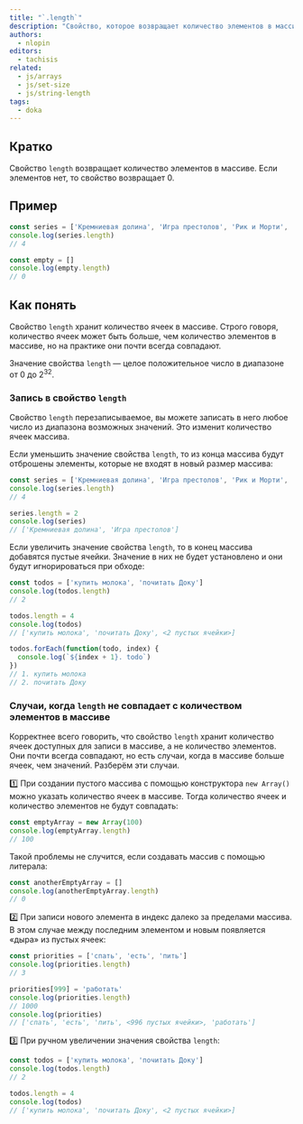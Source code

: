 ```yaml
---
title: "`.length`"
description: "Свойство, которое возвращает количество элементов в массиве."
authors:
  - nlopin
editors:
  - tachisis
related:
  - js/arrays
  - js/set-size
  - js/string-length
tags:
  - doka
---
```


## Кратко

Свойство `length` возвращает количество элементов в массиве. Если элементов нет, то свойство возвращает 0.

## Пример

```js
const series = ['Кремниевая долина', 'Игра престолов', 'Рик и Морти', 'Гравити Фолс']
console.log(series.length)
// 4

const empty = []
console.log(empty.length)
// 0
```

## Как понять

Свойство `length` хранит количество ячеек в массиве. Строго говоря, количество ячеек может быть больше, чем количество элементов в массиве, но на практике они почти всегда совпадают.

Значение свойства `length` — целое положительное число в диапазоне от 0 до 2<sup>32</sup>.

### Запись в свойство `length`

Свойство `length` перезаписываемое, вы можете записать в него любое число из диапазона возможных значений. Это изменит количество ячеек массива.

Если уменьшить значение свойства `length`, то из конца массива будут отброшены элементы, которые не входят в новый размер массива:

```js
const series = ['Кремниевая долина', 'Игра престолов', 'Рик и Морти', 'Гравити Фолс']
console.log(series.length)
// 4

series.length = 2
console.log(series)
// ['Кремниевая долина', 'Игра престолов']
```

Если увеличить значение свойства `length`, то в конец массива добавятся пустые ячейки. Значение в них не будет установлено и они будут игнорироваться при обходе:

```js
const todos = ['купить молока', 'почитать Доку']
console.log(todos.length)
// 2

todos.length = 4
console.log(todos)
// ['купить молока', 'почитать Доку', <2 пустых ячейки>]

todos.forEach(function(todo, index) {
  console.log(`${index + 1}. todo`)
})
// 1. купить молока
// 2. почитать Доку
```

### Случаи, когда `length` не совпадает с количеством элементов в массиве

Корректнее всего говорить, что свойство `length` хранит количество ячеек доступных для записи в массиве, а не количество элементов. Они почти всегда совпадают, но есть случаи, когда в массиве больше ячеек, чем значений. Разберём эти случаи.

1️⃣ При создании пустого массива с помощью конструктора `new Array()` можно указать количество ячеек в массиве. Тогда количество ячеек и количество элементов не будут совпадать:

```js
const emptyArray = new Array(100)
console.log(emptyArray.length)
// 100
```

Такой проблемы не случится, если создавать массив с помощью литерала:

```js
const anotherEmptyArray = []
console.log(anotherEmptyArray.length)
// 0
```

2️⃣ При записи нового элемента в индекс далеко за пределами массива. В этом случае между последним элементом и новым появляется «дыра» из пустых ячеек:

```js
const priorities = ['спать', 'есть', 'пить']
console.log(priorities.length)
// 3

priorities[999] = 'работать'
console.log(priorities.length)
// 1000
console.log(priorities)
// ['спать', 'есть', 'пить', <996 пустых ячейки>, 'работать']
```

3️⃣ При ручном увеличении значения свойства `length`:

```js
const todos = ['купить молока', 'почитать Доку']
console.log(todos.length)
// 2

todos.length = 4
console.log(todos)
// ['купить молока', 'почитать Доку', <2 пустых ячейки>]
```
